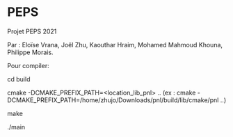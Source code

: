 # PEPS

Projet PEPS 2021

Par : Eloïse Vrana, Joël Zhu, Kaouthar Hraim, Mohamed Mahmoud Khouna, Philippe Morais.


Pour compiler: 

cd build

cmake -DCMAKE_PREFIX_PATH=<location_lib_pnl> .. (ex : cmake -DCMAKE_PREFIX_PATH=/home/zhujo/Downloads/pnl/build/lib/cmake/pnl ..)

make

./main
